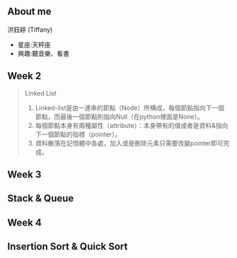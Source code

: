 About me
---------
洪鈺婷 (Tiffany)
* 星座:天秤座
* 興趣:聽音樂、看書



Week 2
---------
> Linked List
> 1.  Linked-list是由一連串的節點（Node）所構成，每個節點指向下一個節點，而最後一個節點則指向Null（在python裡面是None）。
> 2.  每個節點本身有兩種屬性（attribute）：本身帶有的值或者是資料&指向下一個節點的指標（pointer）。
> 3.  資料散落在記憶體中各處，加入或是刪除元素只需要改變pointer即可完成。



Week 3
--------
## Stack & Queue




Week 4
---------
## Insertion Sort & Quick Sort

